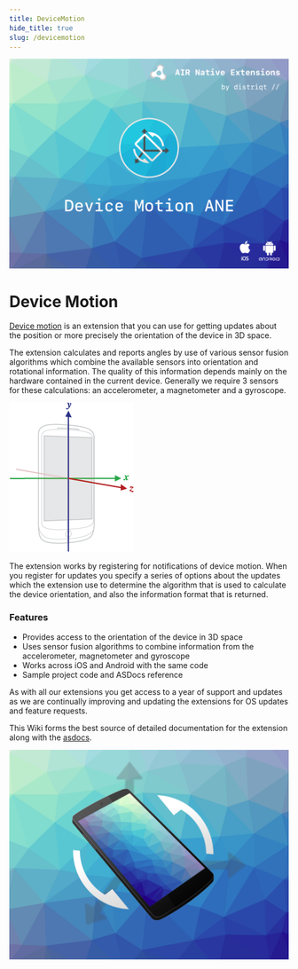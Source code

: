 ```yaml
---
title: DeviceMotion
hide_title: true
slug: /devicemotion
---
```


![](images/hero.png)

# Device Motion

[Device motion](https://airnativeextensions.com/extension/com.distriqt.DeviceMotion) is an extension that you can use for getting updates about the position or more precisely the orientation of the device in 3D space.

The extension calculates and reports angles by use of various sensor fusion algorithms 
which combine the available sensors into orientation and rotational information. 
The quality of this information depends mainly on the hardware contained in the current device. 
Generally we require 3 sensors for these calculations: an accelerometer, a magnetometer and a gyroscope.

![](images/axis_device.png)

The extension works by registering for notifications of device motion. When you register for updates you specify a series of options about the updates which the extension use to determine the algorithm that is used to calculate the device orientation, and also the information format that is returned.


### Features

- Provides access to the orientation of the device in 3D space
- Uses sensor fusion algorithms to combine information from the accelerometer, magnetometer and gyroscope
- Works across iOS and Android with the same code
- Sample project code and ASDocs reference


As with all our extensions you get access to a year of support and updates as we are continually improving and updating the extensions for OS updates and feature requests.

This Wiki forms the best source of detailed documentation for the extension along with the 
[asdocs](https://docs.airnativeextensions.com/asdocs/devicemotion). 

![](images/promo.png)

